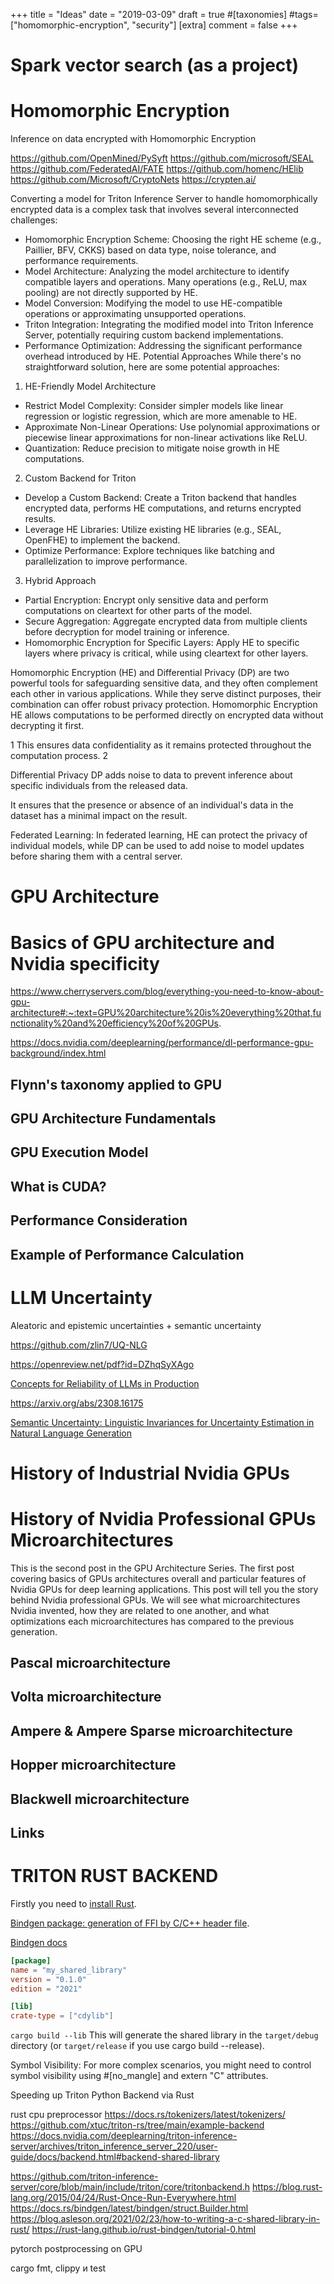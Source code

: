 +++
title = "Ideas"
date = "2019-03-09"
draft = true
#[taxonomies]
#tags=["homomorphic-encryption", "security"]
[extra]
comment = false
+++

# Spark vector search (as a project)

# Homomorphic Encryption


Inference on data encrypted with Homomorphic Encryption


https://github.com/OpenMined/PySyft
https://github.com/microsoft/SEAL
https://github.com/FederatedAI/FATE
https://github.com/homenc/HElib
https://github.com/Microsoft/CryptoNets
https://crypten.ai/


Converting a model for Triton Inference Server to handle homomorphically encrypted data is a complex task that involves several interconnected challenges:
* Homomorphic Encryption Scheme: Choosing the right HE scheme (e.g., Paillier, BFV, CKKS) based on data type, noise tolerance, and performance requirements.
* Model Architecture: Analyzing the model architecture to identify compatible layers and operations. Many operations (e.g., ReLU, max pooling) are not directly supported by HE.
* Model Conversion: Modifying the model to use HE-compatible operations or approximating unsupported operations.
* Triton Integration: Integrating the modified model into Triton Inference Server, potentially requiring custom backend implementations.
* Performance Optimization: Addressing the significant performance overhead introduced by HE.
Potential Approaches
While there's no straightforward solution, here are some potential approaches:
1. HE-Friendly Model Architecture
* Restrict Model Complexity: Consider simpler models like linear regression or logistic regression, which are more amenable to HE.
* Approximate Non-Linear Operations: Use polynomial approximations or piecewise linear approximations for non-linear activations like ReLU.
* Quantization: Reduce precision to mitigate noise growth in HE computations.
2. Custom Backend for Triton
* Develop a Custom Backend: Create a Triton backend that handles encrypted data, performs HE computations, and returns encrypted results.
* Leverage HE Libraries: Utilize existing HE libraries (e.g., SEAL, OpenFHE) to implement the backend.
* Optimize Performance: Explore techniques like batching and parallelization to improve performance.
3. Hybrid Approach
* Partial Encryption: Encrypt only sensitive data and perform computations on cleartext for other parts of the model.
* Secure Aggregation: Aggregate encrypted data from multiple clients before decryption for model training or inference.
* Homomorphic Encryption for Specific Layers: Apply HE to specific layers where privacy is critical, while using cleartext for other layers.



Homomorphic Encryption (HE) and Differential Privacy (DP) are two powerful tools for safeguarding sensitive data, and they often complement each other in various applications. While they serve distinct purposes, their combination can offer robust privacy protection.
Homomorphic Encryption
HE allows computations to be performed directly on encrypted data without decrypting it first.

1 This ensures data confidentiality as it remains protected throughout the computation process. 2

Differential Privacy
DP adds noise to data to prevent inference about specific individuals from the released data.

It ensures that the presence or absence of an individual's data in the dataset has a minimal impact on the result.

Federated Learning: In federated learning, HE can protect the privacy of individual models, while DP can be used to add noise to model updates before sharing them with a central server.

# GPU Architecture

# Basics of GPU architecture and Nvidia specificity

https://www.cherryservers.com/blog/everything-you-need-to-know-about-gpu-architecture#:~:text=GPU%20architecture%20is%20everything%20that,functionality%20and%20efficiency%20of%20GPUs.

https://docs.nvidia.com/deeplearning/performance/dl-performance-gpu-background/index.html

## Flynn's taxonomy applied to GPU

## GPU Architecture Fundamentals

## GPU Execution Model

## What is CUDA?

## Performance Consideration

## Example of Performance Calculation

# LLM Uncertainty


Aleatoric and epistemic uncertainties + semantic uncertainty

https://github.com/zlin7/UQ-NLG

https://openreview.net/pdf?id=DZhqSyXAgo


[Concepts for Reliability of LLMs in Production](https://mlops.community/concepts-for-reliability-of-llms-in-production/)

https://arxiv.org/abs/2308.16175

[Semantic Uncertainty: Linguistic Invariances for Uncertainty Estimation in Natural Language Generation](https://arxiv.org/abs/2302.09664)

# History of Industrial Nvidia GPUs


# History of Nvidia Professional GPUs Microarchitectures

This is the second post in the GPU Architecture Series. The first post covering basics 
of GPUs architectures overall and particular features of Nvidia GPUs
for deep learning applications. This post will tell you the story behind Nvidia professional
GPUs. We will see what microarchitectures Nvidia invented, how they are related to one another, 
and what optimizations each microarchitectures has compared to the previous generation.


## Pascal microarchitecture

## Volta microarchitecture

## Ampere & Ampere Sparse microarchitecture

## Hopper microarchitecture

## Blackwell microarchitecture

## Links


# TRITON RUST BACKEND


Firstly you need to [install Rust](https://www.rust-lang.org/tools/install).

[Bindgen package: generation of FFI by C/C++ header file](https://docs.rs/bindgen/latest/bindgen/).

[Bindgen docs](https://rust-lang.github.io/rust-bindgen/)



```toml
[package]
name = "my_shared_library"
version = "0.1.0"
edition = "2021"

[lib]
crate-type = ["cdylib"]
```

```cargo build --lib```
This will generate the shared library in the `target/debug` directory (or `target/release` if you use cargo build --release).

Symbol Visibility: For more complex scenarios, you might need to control symbol visibility using #[no_mangle] and extern "C" attributes.





Speeding up Triton Python Backend via Rust

rust cpu preprocessor 
https://docs.rs/tokenizers/latest/tokenizers/
https://github.com/xtuc/triton-rs/tree/main/example-backend 
https://docs.nvidia.com/deeplearning/triton-inference-server/archives/triton_inference_server_220/user-guide/docs/backend.html#backend-shared-library

https://github.com/triton-inference-server/core/blob/main/include/triton/core/tritonbackend.h
https://blog.rust-lang.org/2015/04/24/Rust-Once-Run-Everywhere.html
https://docs.rs/bindgen/latest/bindgen/struct.Builder.html
https://blog.asleson.org/2021/02/23/how-to-writing-a-c-shared-library-in-rust/
https://rust-lang.github.io/rust-bindgen/tutorial-0.html

pytorch postprocessing on GPU


cargo fmt, clippy и test
